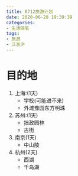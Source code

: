 ```yaml
---
title: 0712旅游计划
date: 2020-06-28 19:39:39
categories:
- 生活随笔
tags:
- 旅游
- 江浙沪
---
```


# 目的地

1. 上海:(1天)
   + 学校(可能进不来)
   + 外滩豫园东方明珠
2. 苏州:(1天)
   + 拙政园林
   + 古街
3. 南京(1天)
   + 中山陵
4. 杭州(2天)
   + 西湖
   + 千岛湖